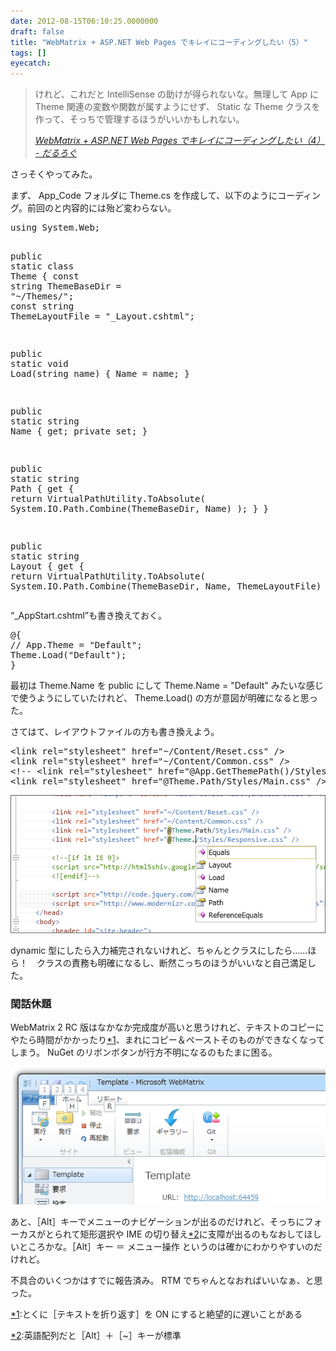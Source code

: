 ```yaml
---
date: 2012-08-15T06:10:25.0000000
draft: false
title: "WebMatrix + ASP.NET Web Pages でキレイにコーディングしたい（5）"
tags: []
eyecatch: 
---
```


<blockquote cite="https://blog.daruyanagi.jp/entry/2012/08/15/051237">
<p>けれど、これだと IntelliSense の助けが得られないな。無理して App に Theme 関連の変数や関数が属すようにせず、 Static な Theme クラスを作って、そっちで管理するほうがいいかもしれない。</p>

<cite><a href="https://blog.daruyanagi.jp/entry/2012/08/15/051237">WebMatrix + ASP.NET Web Pages &#x3067;&#x30AD;&#x30EC;&#x30A4;&#x306B;&#x30B3;&#x30FC;&#x30C7;&#x30A3;&#x30F3;&#x30B0;&#x3057;&#x305F;&#x3044;&#xFF08;4&#xFF09; - &#x3060;&#x308B;&#x308D;&#x3050;</a></cite>
</blockquote>
<p>さっそくやってみた。</p><p>まず、 App_Code フォルダに Theme.cs を作成して、以下のようにコーディング。前回のと内容的には殆ど変わらない。</p>
<pre class="code lang-cs" data-lang="cs" data-unlink><span class="synStatement">using</span> System.Web;

<span class="synType">public</span> <span class="synType">static</span> <span class="synType">class</span> Theme
{
<span class="synType">const</span> <span class="synType">string</span> ThemeBaseDir = <span class="synConstant">&quot;~/Themes/&quot;</span>;
<span class="synType">const</span> <span class="synType">string</span> ThemeLayoutFile = <span class="synConstant">&quot;_Layout.cshtml&quot;</span>;

<span class="synType">public</span> <span class="synType">static</span> <span class="synType">void</span> Load(<span class="synType">string</span> name) { Name = name; }

<span class="synType">public</span> <span class="synType">static</span> <span class="synType">string</span> Name { get; <span class="synType">private</span> set; }

<span class="synType">public</span> <span class="synType">static</span> <span class="synType">string</span> Path
{
<span class="synStatement">get</span>
{
<span class="synStatement">return</span> VirtualPathUtility.ToAbsolute(
System.IO.Path.Combine(ThemeBaseDir, Name)
);
}
}

<span class="synType">public</span> <span class="synType">static</span> <span class="synType">string</span> Layout
{
<span class="synStatement">get</span>
{
<span class="synStatement">return</span> VirtualPathUtility.ToAbsolute(
System.IO.Path.Combine(ThemeBaseDir, Name, ThemeLayoutFile)
);
}
}
}
</pre><p>“_AppStart.cshtml”も書き換えておく。</p>
<pre class="code lang-cs" data-lang="cs" data-unlink>@{
<span class="synComment">// App.Theme = &quot;Default&quot;;</span>
Theme.Load(<span class="synConstant">&quot;Default&quot;</span>);
}
</pre><p>最初は Theme.Name を public にして Theme.Name = "Default" みたいな感じで使うようにしていたけれど、 Theme.Load() の方が意図が明確になると思った。</p><p>さてはて、レイアウトファイルの方も書き換えよう。</p>
<pre class="code lang-html" data-lang="html" data-unlink><span class="synIdentifier">&lt;</span><span class="synStatement">link</span><span class="synIdentifier"> </span><span class="synType">rel</span><span class="synIdentifier">=</span><span class="synConstant">&quot;stylesheet&quot;</span><span class="synIdentifier"> </span><span class="synType">href</span><span class="synIdentifier">=</span><span class="synConstant">&quot;~/Content/Reset.css&quot;</span><span class="synIdentifier"> /&gt;</span>
<span class="synIdentifier">&lt;</span><span class="synStatement">link</span><span class="synIdentifier"> </span><span class="synType">rel</span><span class="synIdentifier">=</span><span class="synConstant">&quot;stylesheet&quot;</span><span class="synIdentifier"> </span><span class="synType">href</span><span class="synIdentifier">=</span><span class="synConstant">&quot;~/Content/Common.css&quot;</span><span class="synIdentifier"> /&gt;</span>
<span class="synComment">&lt;!-- &lt;link rel=&quot;stylesheet&quot; href=&quot;@App.GetThemePath()/Styles/Main.css&quot; /&gt; --&gt;</span>
<span class="synIdentifier">&lt;</span><span class="synStatement">link</span><span class="synIdentifier"> </span><span class="synType">rel</span><span class="synIdentifier">=</span><span class="synConstant">&quot;stylesheet&quot;</span><span class="synIdentifier"> </span><span class="synType">href</span><span class="synIdentifier">=</span><span class="synConstant">&quot;@Theme.Path/Styles/Main.css&quot;</span><span class="synIdentifier"> /&gt;</span>
</pre><p><span itemscope itemtype="http://schema.org/Photograph"><img src="20120815053803.png" alt="f:id:daruyanagi:20120815053803p:plain" title="f:id:daruyanagi:20120815053803p:plain" class="hatena-fotolife" itemprop="image"></span></p><p>dynamic 型にしたら入力補完されないけれど、ちゃんとクラスにしたら……ほら！　クラスの責務も明確になるし、断然こっちのほうがいいなと自己満足した。</p>

<div class="section">
<h3>閑話休題</h3>
<p>WebMatrix 2 RC 版はなかなか完成度が高いと思うけれど、テキストのコピーにやたら時間がかかったり<a href="#f-76078fae" name="fn-76078fae" title="とくに［テキストを折り返す］を ON にすると絶望的に遅いことがある">*1</a>、まれにコピー＆ペーストそのものができなくなってしまう。 NuGet のリボンボタンが行方不明になるのもたまに困る。</p><p><span itemscope itemtype="http://schema.org/Photograph"><img src="20120815054857.png" alt="f:id:daruyanagi:20120815054857p:plain" title="f:id:daruyanagi:20120815054857p:plain" class="hatena-fotolife" itemprop="image"></span></p><p>あと、［Alt］キーでメニューのナビゲーションが出るのだけれど、そっちにフォーカスがとられて矩形選択や IME の切り替え<a href="#f-52b40b4a" name="fn-52b40b4a" title="英語配列だと［Alt］＋［~］キーが標準">*2</a>に支障が出るのもなおしてほしいところかな。［Alt］キー ＝ メニュー操作 というのは確かにわかりやすいのだけれど。</p><p>不具合のいくつかはすでに報告済み。 RTM でちゃんとなおればいいなぁ、と思った。</p>

</div><div class="footnote">
<p class="footnote"><a href="#fn-76078fae" name="f-76078fae" class="footnote-number">*1</a><span class="footnote-delimiter">:</span><span class="footnote-text">とくに［テキストを折り返す］を ON にすると絶望的に遅いことがある</span></p>
<p class="footnote"><a href="#fn-52b40b4a" name="f-52b40b4a" class="footnote-number">*2</a><span class="footnote-delimiter">:</span><span class="footnote-text">英語配列だと［Alt］＋［~］キーが標準</span></p>
</div>